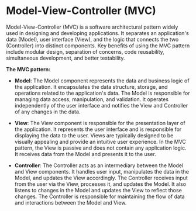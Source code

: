 # Model-View-Controller (MVC)

Model-View-Controller (MVC) is a software architectural pattern widely used in designing and developing applications. It separates an application's data (Model), user interface (View), and the logic that connects the two (Controller) into distinct components. Key benefits of using the MVC pattern include modular design, separation of concerns, code reusability, simultaneous development, and better testability.

**The MVC pattern:**

* **Model**: The Model component represents the data and business logic of the application. It encapsulates the data structure, storage, and operations related to the application's data. The Model is responsible for managing data access, manipulation, and validation. It operates independently of the user interface and notifies the View and Controller of any changes in the data.

* **View**: The View component is responsible for the presentation layer of the application. It represents the user interface and is responsible for displaying the data to the user. Views are typically designed to be visually appealing and provide an intuitive user experience. In the MVC pattern, the View is passive and does not contain any application logic. It receives data from the Model and presents it to the user.

* **Controller**: The Controller acts as an intermediary between the Model and View components. It handles user input, manipulates the data in the Model, and updates the View accordingly. The Controller receives input from the user via the View, processes it, and updates the Model. It also listens to changes in the Model and updates the View to reflect those changes. The Controller is responsible for maintaining the flow of data and interactions between the Model and View.
